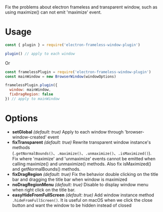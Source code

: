 Fix the problems about electron frameless and transparent window, such as using maximize() can not emit 'maximize' event.

# Usage
```javascript
const { plugin } = require('electron-frameless-window-plugin')

plugin() // apply to each window
```
Or
```javascript
const framelessPlugin = require('electron-frameless-window-plugin')
const mainWindow = new BrowserWindow(windowOptions)

framelessPlugin.plugin({
  window: mainWindow,
  fixDragRegion: false
}) // apply to mainWindow
```

# Options
* **setGlobal** *(default: true)* Apply to each window through 'browser-window-created' event
* **fixTransparent** *(default: true)* Rewrite transparent window instance's methods (`.getNormalBounds()`、`.maximize()`、`.unmaximize()`、`.isMaximized()`). Fix where 'maximize' and 'unmaximize' events cannot be emitted when calling maximize() and unmaximize() methods. Also fix isMaximized() and getNormalBounds() methods.
* **fixDragRegion** *(default: true)* Fix the behavior double clicking on the title bar and dragging the title bar when window is maximized
* **noDragRegionMenu** *(default: true)* Disable to display window menu when right click on the title bar.
* **easyHideFromFullScreen** *(default: true)* Add window instance method `.hideFromFullScreen()`. It is useful on macOS when we click the close button and want the window to be hidden instead of closed
